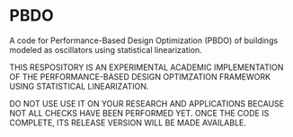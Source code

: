 # PBDO
A code for Performance-Based Design Optimization (PBDO) of buildings modeled as oscillators using statistical linearization.

THIS RESPOSITORY IS AN EXPERIMENTAL ACADEMIC IMPLEMENTATION OF THE PERFORMANCE-BASED DESIGN OPTIMZATION FRAMEWORK USING STATISTICAL LINEARIZATION.

DO NOT USE USE IT ON YOUR RESEARCH AND APPLICATIONS BECAUSE NOT ALL CHECKS HAVE BEEN PERFORMED YET. ONCE THE CODE IS COMPLETE, ITS RELEASE VERSION WILL BE MADE AVAILABLE.
